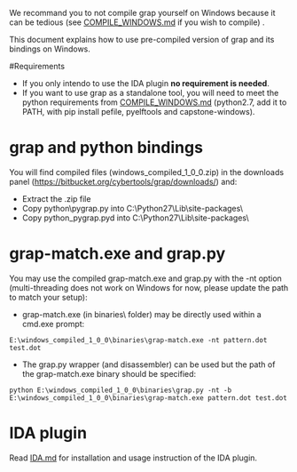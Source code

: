 We recommand you to not compile grap yourself on Windows because it can be tedious (see [COMPILE_WINDOWS.md](doc/COMPILE_WINDOWS.md) if you wish to compile) .

This document explains how to use pre-compiled version of grap and its bindings on Windows.

#Requirements

- If you only intendo to use the IDA plugin **no requirement is needed**.
- If you want to use grap as a standalone tool, you will need to meet the python requirements from [COMPILE_WINDOWS.md](doc/COMPILE_WINDOWS.md) (python2.7, add it to PATH, with pip install pefile, pyelftools and capstone-windows).

# grap and python bindings
You will find compiled files (windows_compiled_1_0_0.zip) in the downloads panel (https://bitbucket.org/cybertools/grap/downloads/) and:

- Extract the .zip file
- Copy python\pygrap.py into C:\Python27\Lib\site-packages\
- Copy python\_pygrap.pyd into C:\Python27\Lib\site-packages\

# grap-match.exe and grap.py
You may use the compiled grap-match.exe and grap.py with the -nt option (multi-threading does not work on Windows for now, please update the path to match your setup):

- grap-match.exe (in binaries\ folder) may be directly used within a cmd.exe prompt:
```
E:\windows_compiled_1_0_0\binaries\grap-match.exe -nt pattern.dot test.dot
```
- The grap.py wrapper (and disassembler) can be used but the path of the grap-match.exe binary should be specified:
```
python E:\windows_compiled_1_0_0\binaries\grap.py -nt -b E:\windows_compiled_1_0_0\binaries\grap-match.exe pattern.dot test.dot
```


# IDA plugin
Read [IDA.md](IDA.md) for installation and usage instruction of the IDA plugin.
